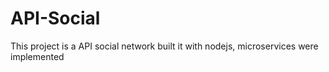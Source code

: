 # API-Social
This project is a  API social network built it with nodejs, microservices were implemented
